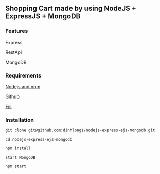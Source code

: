 ## Shopping Cart made by using NodeJS + ExpressJS + MongoDB

### Features

Express

RestApi

MongoDB

### Requirements

[Nodejs and npm](https://nodejs.org/en/)

[Github](https://github.com)

[Ejs](https://ejs.co/)



### Installation

`git clone git@github.com:dinhlong1/nodejs-express-ejs-mongodb.git`

`cd nodejs-express-ejs-mongodb`

`npm install`

`start MongoDB`

`npm start`
